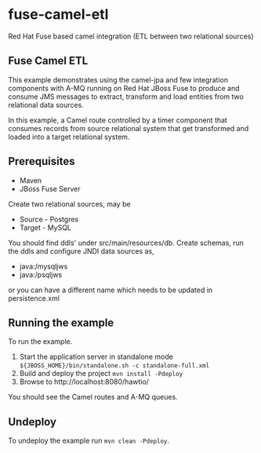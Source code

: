 # fuse-camel-etl
Red Hat Fuse based camel integration (ETL between two relational sources)

Fuse Camel ETL
-----------------

This example demonstrates using the camel-jpa and few integration components with A-MQ running on Red Hat JBoss Fuse to produce and consume JMS messages
to extract, transform and load entities from two relational data sources.

In this example, a Camel route controlled by a timer component that consumes records from source relational system that get transformed and loaded into a target relational system.

Prerequisites
-------------

* Maven
* JBoss Fuse Server

Create two relational sources, may be
* Source - Postgres
* Target - MySQL

You should find ddls' under src/main/resources/db. Create schemas, run the ddls and configure JNDI data sources as,
* java:/mysqljws
* java:/psqljws 

or you can have a different name which needs to be updated in persistence.xml

Running the example
-------------------

To run the example.

1. Start the application server in standalone mode `${JBOSS_HOME}/bin/standalone.sh -c standalone-full.xml`
2. Build and deploy the project `mvn install -Pdeploy`
3. Browse to http://localhost:8080/hawtio/

You should see the Camel routes and A-MQ queues.


Undeploy
--------

To undeploy the example run `mvn clean -Pdeploy`.
